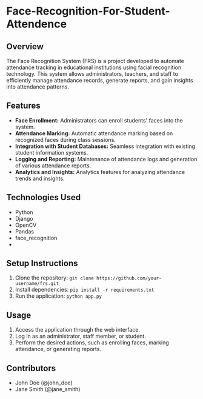 # Face-Recognition-For-Student-Attendence

## Overview
The Face Recognition System (FRS) is a project developed to automate attendance tracking in educational institutions using facial recognition technology. This system allows administrators, teachers, and staff to efficiently manage attendance records, generate reports, and gain insights into attendance patterns.

## Features
- **Face Enrollment:** Administrators can enroll students' faces into the system.
- **Attendance Marking:** Automatic attendance marking based on recognized faces during class sessions.
- **Integration with Student Databases:** Seamless integration with existing student information systems.
- **Logging and Reporting:** Maintenance of attendance logs and generation of various attendance reports.
- **Analytics and Insights:** Analytics features for analyzing attendance trends and insights.

## Technologies Used
- Python
- Django
- OpenCV
- Pandas
- face_recognition
- 

## Setup Instructions
1. Clone the repository: `git clone https://github.com/your-username/frs.git`
2. Install dependencies: `pip install -r requirements.txt`
3. Run the application: `python app.py`

## Usage
1. Access the application through the web interface.
2. Log in as an administrator, staff member, or student.
3. Perform the desired actions, such as enrolling faces, marking attendance, or generating reports.

## Contributors
- John Doe (@john_doe)
- Jane Smith (@jane_smith)
